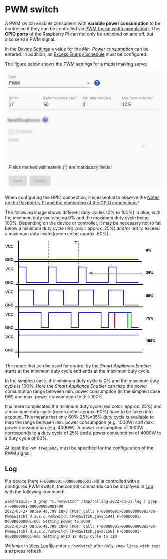 # PWM switch
A PWM switch enables consumers with **variable power consumption** to be controlled if they can be controlled via [PWM (pulse width modulation)](https://de.wikipedia.org/wiki/Pulsdurationmodulation). The **GPIO ports** of the Raspberry Pi can not only be switched on and off, but also send a PWM signal.

In the [Device Settings](Appliance_EN.md) a value for the *Min. Power consumption* can be entered. In addition, an [Excess Energy Schedule](Schedules_EN.md) must be configured.

The figure below shows the PWM settings for a model making servo:

![PWM Switch](../pics/fe/PwmSwitch_EN.png)

When configuring the GPIO connection, it is essential to observe the [Notes on the Raspberry Pi and the numbering of the GPIO connections](Raspberry_EN.md)!

The following image shows different duty cycles (0% to 100%) in blue, with the minimum duty cycle being 0% and the maximum duty cycle being 100%. Depending on the device or controller, it may be necessary not to fall below a minimum duty cycle (red color: approx. 25%) and/or not to exceed a maximum duty cycle (green color: approx. 60%).

![PWM signal](../pics//pwm.png)

The range that can be used for control by the *Smart Appliance Enabler* starts at the minimum duty cycle and ends at the maximum duty cycle.

In the simplest case, the minimum duty cycle is 0% and the maximum duty cycle is 100%. Here the *Smart Appliance Enabler* can map the power consumption range between min. power consumption (in the simplest case 0W) and max. power consumption to this 100%.

It is more complicated if a minimum duty cycle (red color: approx. 25%) and a maximum duty cycle (green color: approx. 60%) have to be taken into account. This means that only 60%-25%=35% duty cycle is available to map the range between min. power consumption (e.g. 1000W) and max. power consumption (e.g. 4000W). A power consumption of 1000W corresponds to a duty cycle of 25% and a power consumption of 4000W to a duty cycle of 60%.

At least the `PWM frequency` must be specified for the configuration of the PWM signal.

## Log
If a device (here `F-00000001-000000000001-00`) is controlled with a configured PWM switch, the control commands can be displayed in [Log](Logging_EN.md) with the following command:

```console
sae@raspi2:~ $ grep "c.PwmSwitch" /tmp/rolling-2022-03-27.log | grep F-00000001-000000000001-00
2022-03-27 08:00:49,798 INFO [MQTT Call: F-00000001-000000000001-00-PwmSwitch] d.a.s.c.PwmSwitch [PwmSwitch.java:144] F-00000001-000000000001-00: Setting power to 2000
2022-03-27 08:00:49,799 INFO [MQTT Call: F-00000001-000000000001-00-PwmSwitch] d.a.s.c.PwmSwitch [PwmSwitch.java:158] F-00000001-000000000001-00: Setting GPIO 17 duty cycle to 310
```

*Webmin*: In [View Logfile](Logging_EN.md#user-content-webmin-logs) enter `c.PwmSwitch` after `Only show lines with text` and press refresh.
